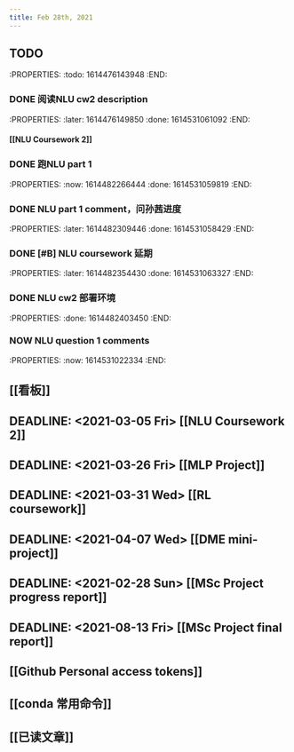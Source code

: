 ```yaml
---
title: Feb 28th, 2021
---
```


## TODO
:PROPERTIES:
:todo: 1614476143948
:END:
### DONE 阅读NLU cw2 description
:PROPERTIES:
:later: 1614476149850
:done: 1614531061092
:END:
#### [[NLU Coursework 2]]
### DONE 跑NLU part 1
:PROPERTIES:
:now: 1614482266444
:done: 1614531059819
:END:
### DONE NLU part 1 comment，问孙茜进度
:PROPERTIES:
:later: 1614482309446
:done: 1614531058429
:END:
### DONE [#B] NLU coursework 延期
:PROPERTIES:
:later: 1614482354430
:done: 1614531063327
:END:
### DONE NLU cw2 部署环境
:PROPERTIES:
:done: 1614482403450
:END:
### NOW NLU question 1 comments
:PROPERTIES:
:now: 1614531022334
:END:
###
## [[看板]]
## DEADLINE: <2021-03-05 Fri> [[NLU Coursework 2]]
## DEADLINE: <2021-03-26 Fri> [[MLP Project]]
## DEADLINE: <2021-03-31 Wed> [[RL coursework]]
## DEADLINE: <2021-04-07 Wed> [[DME mini-project]]
## DEADLINE: <2021-02-28 Sun> [[MSc Project progress report]]
## DEADLINE: <2021-08-13 Fri> [[MSc Project final report]]
## [[Github Personal access tokens]]
## [[conda 常用命令]]
## [[已读文章]]
###
